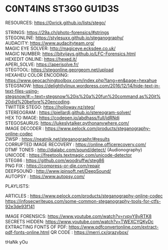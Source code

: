 # C0NT4INS ST3G0 GU1D3S

RESOURCES: https://0xrick.github.io/lists/stego/



STRINGS: https://29a.ch/photo-forensics/#strings  
STEGONLINE: https://stylesuxx.github.io/steganography/  
AUDACITY: https://www.audacityteam.org/  
MAGIC EYE SOLVER: http://magiceye.ecksdee.co.uk/  
MAGIC NUMBER: https://bitvijays.github.io/LFC-Forensics.html  
HEXEDIT ONLINE: https://hexed.it/  
APERI_SOLVE: https://aperisolve.fr/  
STEGTOOL: https://stegonline.georgeom.net/upload  
HEXAHEU COLOR ENCODING: https://www.geocachingtoolbox.com/index.php?lang=en&page=hexahue  
STEGSNOW: https://delightlylinux.wordpress.com/2016/12/14/hide-text-in-text-files-using-stegsnow/#:~:text=stegsnow%20is%20a%20fun%20command,as%20it%20did%20before%20encoding.  
TWITTER STEGO: https://holloway.nz/steg/  
STEREOGRAM : https://piellardj.github.io/stereogram-solver/  
HEX TO IMAGE: https://codepen.io/abdhass/full/jdRNdj  
STEGOSAURUS: https://lukeslytalker.pythonanywhere.com/  
IMAGE DECODER : https://www.pelock.com/products/steganography-online-codec    
ZWSP : https://neatnik.net/steganographr/#results  
CORRUPTED IMAGE RECOVERY : https://online.officerecovery.com/  
DTMF TONES : http://dialabc.com/sound/detect/ (Audionography)  
UNICODE : https://freetools.textmagic.com/unicode-detector  
STEG86 : https://github.com/woodruffw/steg86  
PNG FIX : https://compress-or-die.com/repair  
DEEPSOUND : http://www.jpinsoft.net/DeepSound/  
AUTOPSY : https://www.autopsy.com/  


PLAYLISTS:

ARTICLES : 
https://www.pelock.com/products/steganography-online-codec  
https://infosecwriteups.com/some-common-steganography-tools-for-ctfs-92e3de93f141

IMAGE FORENSICS: https://www.youtube.com/watch?v=rvpvY8yRTK8  
SECRETS HIDDEN: https://www.youtube.com/watch?v=TWEXCYQKyDc  
EXTRACTING FONTS OF PDF: https://www.pdfconvertonline.com/extract-pdf-fonts-online.html
QR CODE : https://merri.cx/qrazybox/


tHaNk yOu
